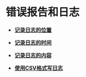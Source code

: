 # 错误报告和日志<a name="ZH-CN_TOPIC_0242371510"></a>

-   **[记录日志的位置](记录日志的位置.md)**  

-   **[记录日志的时间](记录日志的时间.md)**  

-   **[记录日志的内容](记录日志的内容.md)**  

-   **[使用CSV格式写日志](使用CSV格式写日志.md)**  


